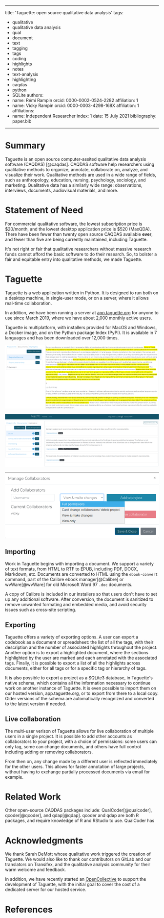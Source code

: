 <!--
Preview this with https://whedon.theoj.org/
-->

---
title: 'Taguette: open source qualitative data analysis'
tags:
  - qualitative
  - qualitative data analysis
  - qual
  - document
  - text
  - tagging
  - tags
  - coding
  - highlights
  - notes
  - text-analysis
  - highlighting
  - caqdas
  - python
  - SQLite
authors:
  - name: Rémi Rampin
    orcid: 0000-0002-0524-2282
    affiliation: 1
  - name: Vicky Rampin
    orcid: 0000-0003-4298-168X
    affiliation: 1
affiliations:
 - name: Independent Researcher
   index: 1
date: 15 July 2021
bibliography: paper.bib
---

# Summary

Taguette is an open source computer-assited qualitative data analysis software (CAQDAS) [@caqdas]. CAQDAS software help researchers using qualitative methods to organize, annotate, collaborate on, analyze, and visualize their work. Qualitative methods are used in a wide range of fields, such as anthropology, education, nursing, psychology, sociology, and marketing. Qualitative data has a similarly wide range: observations, interviews, documents, audiovisual materials, and more.

# Statement of Need

For commercial qualitative software, the lowest subscription price is $20/month, and the lowest desktop application price is $520 (MaxQDA). There have been fewer than twenty open source CAQDAS available **ever**, and fewer than five are being currently maintained, including Taguette.

It's not right or fair that qualitative researchers without massive research funds cannot afford the basic software to do their research. So, to bolster a fair and equitable entry into qualitative methods, we made Taguette.

# Taguette

Taguette is a web application written in Python. It is designed to run both on a desktop machine, in single-user mode, or on a server, where it allows real-time collaboration.

In addition, we have been running a server at [app.taguette.org](https://app.taguette.org/) for anyone to use since March 2019, where we have about 2,000 monthly active users.

Taguette is multiplatform, with installers provided for MacOS and Windows, a Docker image, and on the Python package Index (PyPI). It is available in 7 languages and has been downloaded over 12,000 times.

![Document view, where highlights are created and associated with tags](01-document.png)

![List of highlights for a given tag](02-view-tag.png)

![Adding collaborators through the interface](03-collabs.png)

## Importing

Work in Taguette begins with importing a document. We support a variety of text formats, from HTML to RTF to EPUB, including PDF, DOCX, Markdown, etc. Documents are converted to HTML using the `ebook-convert` command, part of the Calibre ebook manager[@Calibre] or wvWare[@wvWare] for old Microsoft Word 97 `.doc` documents.

A copy of Calibre is included in our installers so that users don't have to set up any additional software. After conversion, the document is sanitized to remove unwanted formating and embedded media, and avoid security issues such as cross-site scripting.

## Exporting

Taguette offers a variety of exporting options. A user can export a codebook as a document or spreadsheet: the list of all the tags, with their description and the number of associated highlights throughout the project. Another option is to export a highlighted document, where the sections highlighted by the user are marked and each annotated with the associated tags. Finally, it is possible to export a list of all the highlights across documents, either for all tags or for a specific tag or hierarchy of tags.

It is also possible to export a project as a SQLite3 database, in Taguette's native schema, which contains all the information necessary to continue work on another instance of Taguette. It is even possible to import them on our hosted version, app.taguette.org, or to export from there to a local copy. Older versions of the schema are automatically recognized and converted to the latest version if needed.

## Live collaboration

The multi-user verison of Taguette allows for live collaboration of multiple users in a single project. It is possible to add other accounts as collaborators to your project, with a choice of permissions: some users can only tag, some can change documents, and others have full control including adding or removing collaborators.

From then on, any change made by a different user is reflected immediately for the other users. This allows for faster annotation of large projects, without having to exchange partially processed documents via email for example.

# Related Work

Other open-source CAQDAS packages include: QualCoder[@qualcoder], qcoder[@qcoder], and qdap[@qdap]. qcoder and qdap are both R packages, and require knowledge of R and RStudio to use. QualCoder has

# Acknowledgments

We thank Sarah DeMott whose qualitative work triggered the creation of Taguette. We would also like to thank our contributors on GitLab and our translators on Transifex, and the qualitative analysis community for their warm welcome and feedback.

In addition, we have recently started an [OpenCollective](https://opencollective.com/taguette) to support the development of Taguette, with the initial goal to cover the cost of a dedicated server for our hosted service.

# References
